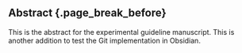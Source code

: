 ## Abstract {.page_break_before}

This is the abstract for the experimental guideline manuscript. This is another addition to test the Git implementation in Obsidian.
